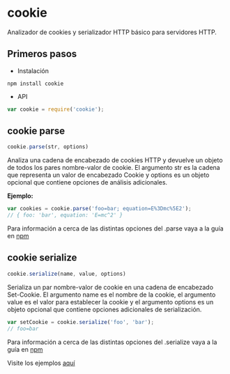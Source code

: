 # cookie

Analizador de cookies y serializador HTTP básico para servidores HTTP.


## Primeros  pasos

* Instalación
```
npm install cookie
```
* API
```javascript
var cookie = require('cookie');
```


## cookie parse

```javascript
cookie.parse(str, options)
```


Analiza una cadena de encabezado de cookies HTTP y devuelve un objeto de todos los pares nombre-valor de cookie. El argumento str es la cadena que representa un valor de encabezado Cookie y options es un objeto opcional que contiene opciones de análisis adicionales.


**Ejemplo:**

```javascript
var cookies = cookie.parse('foo=bar; equation=E%3Dmc%5E2');
// { foo: 'bar', equation: 'E=mc^2' }
```

Para información a cerca de las distintas opciones del .parse vaya a la guía en [npm](https://www.npmjs.com/package/cookie)


## cookie serialize


```javascript
cookie.serialize(name, value, options)
```

Serializa un par nombre-valor de cookie en una cadena de encabezado Set-Cookie. El argumento name es el nombre de la cookie, el argumento value es el valor para establecer la cookie y el argumento options es un objeto opcional que contiene opciones adicionales de serialización.


```javascript
var setCookie = cookie.serialize('foo', 'bar');
// foo=bar
```

Para información a cerca de las distintas opciones del .serialize vaya a la guía en [npm](https://www.npmjs.com/package/cookie)


Visite los ejemplos [aquí](https://github.com/ULL-ESIT-DSI-1617/estudiar-cookies-y-sessions-en-expressjs-aitor-nestor-omar-35l2v2/blob/master/src/cookie.js)
